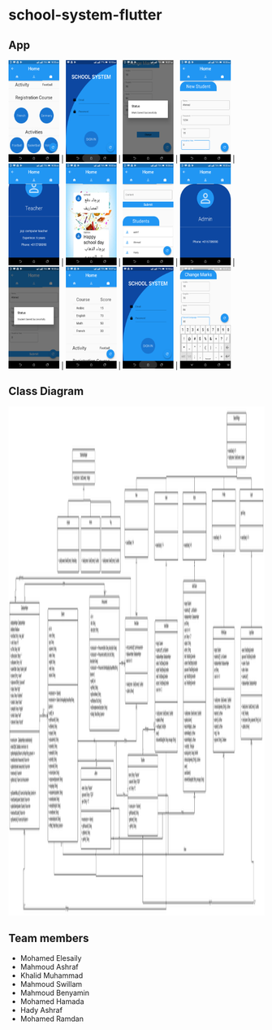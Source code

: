 # school-system-flutter
## App
 <img src="figures/1.png" width="100" height="200">  |  <img src="figures/2.png" width="100" height="200"> |  <img src="figures/3.png" width="100" height="200"> | <img src="figures/4.png" width="100" height="200">  |  <img src="figures/5.png" width="100" height="200"> |  <img src="figures/6.png" width="100" height="200"> | <img src="figures/7.png" width="100" height="200">  |  <img src="figures/8.png" width="100" height="200"> |  <img src="figures/9.png" width="100" height="200"> | <img src="figures/10.png" width="100" height="200">  |  <img src="figures/2.png" width="100" height="200"> |  <img src="figures/11.png" width="100" height="200">

## Class Diagram
 <img src="uml/class_diagram.svg" width="3000" height="1000"> 

## Team members
* Mohamed Elesaily
* Mahmoud Ashraf
* Khalid Muhammad
* Mahmoud Swillam
* Mahmoud Benyamin
* Mohamed Hamada
* Hady Ashraf
* Mohamed Ramdan
